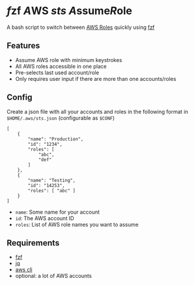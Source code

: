 # *f*zf *A*WS *sts* *A*ssume*R*ole

A bash script to switch between
[AWS Roles](https://docs.aws.amazon.com/STS/latest/APIReference/API_AssumeRole.html)
quickly using
[fzf](https://github.com/junegunn/fzf)

## Features
- Assume AWS role with minimum keystrokes
- All AWS roles accessible in one place
- Pre-selects last used account/role
- Only requires user input if there are more than one accounts/roles

## Config
Create a json file with all your accounts and roles in the following format in
`$HOME/.aws/sts.json` (configurable as `$CONF`)

```
[
    {
        "name": "Production",
        "id": "1234",
        "roles": [
            "abc",
            "def"
        ]
    },
    {
        "name": "Testing",
        "id": "14253",
        "roles": [ "abc" ]
    }
]
```

- `name`: Some name for your account
- `id`: The AWS account ID
- `roles`: List of AWS role names you want to assume

## Requirements
- [fzf](https://github.com/junegunn/fzf)
- [jq](https://github.com/stedolan/jq)
- [aws cli](https://github.com/aws/aws-cli)
- optional: a lot of AWS accounts

